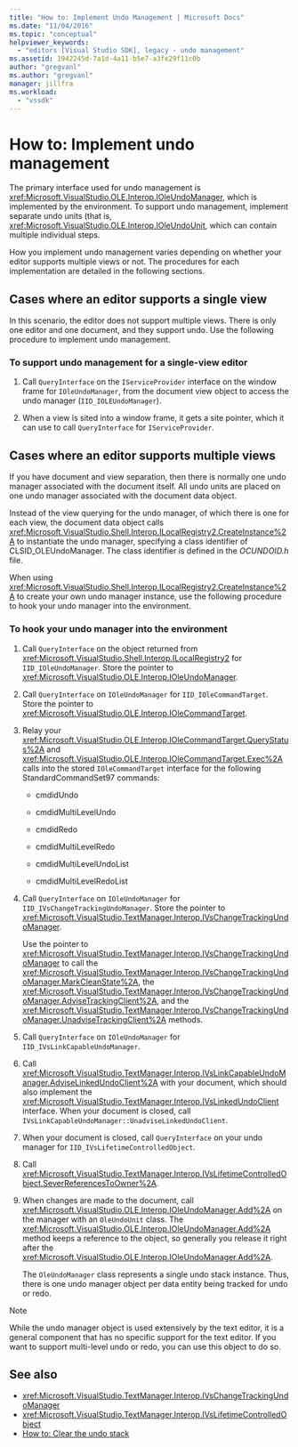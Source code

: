 ```yaml
---
title: "How to: Implement Undo Management | Microsoft Docs"
ms.date: "11/04/2016"
ms.topic: "conceptual"
helpviewer_keywords:
  - "editors [Visual Studio SDK], legacy - undo management"
ms.assetid: 1942245d-7a1d-4a11-b5e7-a3fe29f11c0b
author: "gregvanl"
ms.author: "gregvanl"
manager: jillfra
ms.workload:
  - "vssdk"
---
```

# How to: Implement undo management
The primary interface used for undo management is <xref:Microsoft.VisualStudio.OLE.Interop.IOleUndoManager>, which is implemented by the environment. To support undo management, implement separate undo units (that is, <xref:Microsoft.VisualStudio.OLE.Interop.IOleUndoUnit>, which can contain multiple individual steps.

 How you implement undo management varies depending on whether your editor supports multiple views or not. The procedures for each implementation are detailed in the following sections.

## Cases where an editor supports a single view
 In this scenario, the editor does not support multiple views. There is only one editor and one document, and they support undo. Use the following procedure to implement undo management.

### To support undo management for a single-view editor

1.  Call `QueryInterface` on the `IServiceProvider` interface on the window frame for `IOleUndoManager`, from the document view object to access the undo manager (`IID_IOLEUndoManager`).

2.  When a view is sited into a window frame, it gets a site pointer, which it can use to call `QueryInterface` for `IServiceProvider`.

## Cases where an editor supports multiple views
 If you have document and view separation, then there is normally one undo manager associated with the document itself. All undo units are placed on one undo manager associated with the document data object.

 Instead of the view querying for the undo manager, of which there is one for each view, the document data object calls <xref:Microsoft.VisualStudio.Shell.Interop.ILocalRegistry2.CreateInstance%2A> to instantiate the undo manager, specifying a class identifier of CLSID_OLEUndoManager. The class identifier is defined in the *OCUNDOID.h* file.

 When using <xref:Microsoft.VisualStudio.Shell.Interop.ILocalRegistry2.CreateInstance%2A> to create your own undo manager instance, use the following procedure to hook your undo manager into the environment.

### To hook your undo manager into the environment

1. Call `QueryInterface` on the object returned from <xref:Microsoft.VisualStudio.Shell.Interop.ILocalRegistry2> for `IID_IOleUndoManager`. Store the pointer to <xref:Microsoft.VisualStudio.OLE.Interop.IOleUndoManager>.

2. Call `QueryInterface` on `IOleUndoManager` for `IID_IOleCommandTarget`. Store the pointer to <xref:Microsoft.VisualStudio.OLE.Interop.IOleCommandTarget>.

3. Relay your <xref:Microsoft.VisualStudio.OLE.Interop.IOleCommandTarget.QueryStatus%2A> and <xref:Microsoft.VisualStudio.OLE.Interop.IOleCommandTarget.Exec%2A> calls into the stored `IOleCommandTarget` interface for the following StandardCommandSet97 commands:

   -   cmdidUndo

   -   cmdidMultiLevelUndo

   -   cmdidRedo

   -   cmdidMultiLevelRedo

   -   cmdidMultiLevelUndoList

   -   cmdidMultiLevelRedoList

4. Call `QueryInterface` on `IOleUndoManager` for `IID_IVsChangeTrackingUndoManager`. Store the pointer to <xref:Microsoft.VisualStudio.TextManager.Interop.IVsChangeTrackingUndoManager>.

    Use the pointer to <xref:Microsoft.VisualStudio.TextManager.Interop.IVsChangeTrackingUndoManager> to call the <xref:Microsoft.VisualStudio.TextManager.Interop.IVsChangeTrackingUndoManager.MarkCleanState%2A>, the <xref:Microsoft.VisualStudio.TextManager.Interop.IVsChangeTrackingUndoManager.AdviseTrackingClient%2A>, and the <xref:Microsoft.VisualStudio.TextManager.Interop.IVsChangeTrackingUndoManager.UnadviseTrackingClient%2A> methods.

5. Call `QueryInterface` on `IOleUndoManager` for `IID_IVsLinkCapableUndoManager`.

6. Call <xref:Microsoft.VisualStudio.TextManager.Interop.IVsLinkCapableUndoManager.AdviseLinkedUndoClient%2A> with your document, which should also implement the <xref:Microsoft.VisualStudio.TextManager.Interop.IVsLinkedUndoClient> interface. When your document is closed, call `IVsLinkCapableUndoManager::UnadviseLinkedUndoClient`.

7. When your document is closed, call `QueryInterface` on your undo manager for `IID_IVsLifetimeControlledObject`.

8. Call <xref:Microsoft.VisualStudio.TextManager.Interop.IVsLifetimeControlledObject.SeverReferencesToOwner%2A>.

9. When changes are made to the document, call <xref:Microsoft.VisualStudio.OLE.Interop.IOleUndoManager.Add%2A> on the manager with an `OleUndoUnit` class. The <xref:Microsoft.VisualStudio.OLE.Interop.IOleUndoManager.Add%2A> method keeps a reference to the object, so generally you release it right after the <xref:Microsoft.VisualStudio.OLE.Interop.IOleUndoManager.Add%2A>.

   The `OleUndoManager` class represents a single undo stack instance. Thus, there is one undo manager object per data entity being tracked for undo or redo.

> [!NOTE]
>  While the undo manager object is used extensively by the text editor, it is a general component that has no specific support for the text editor. If you want to support multi-level undo or redo, you can use this object to do so.

## See also
- <xref:Microsoft.VisualStudio.TextManager.Interop.IVsChangeTrackingUndoManager>
- <xref:Microsoft.VisualStudio.TextManager.Interop.IVsLifetimeControlledObject>
- [How to: Clear the undo stack](../extensibility/how-to-clear-the-undo-stack.md)